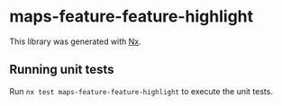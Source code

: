 # maps-feature-feature-highlight

This library was generated with [Nx](https://nx.dev).

## Running unit tests

Run `nx test maps-feature-feature-highlight` to execute the unit tests.
